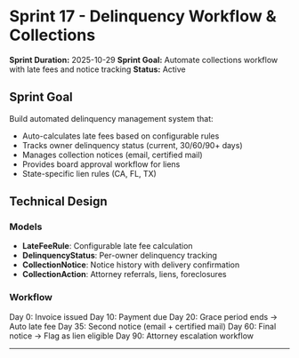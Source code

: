 # Sprint 17 - Delinquency Workflow & Collections

**Sprint Duration:** 2025-10-29
**Sprint Goal:** Automate collections workflow with late fees and notice tracking
**Status:** Active

## Sprint Goal

Build automated delinquency management system that:
- Auto-calculates late fees based on configurable rules
- Tracks owner delinquency status (current, 30/60/90+ days)
- Manages collection notices (email, certified mail)
- Provides board approval workflow for liens
- State-specific lien rules (CA, FL, TX)

## Technical Design

### Models
- **LateFeeRule**: Configurable late fee calculation
- **DelinquencyStatus**: Per-owner delinquency tracking
- **CollectionNotice**: Notice history with delivery confirmation
- **CollectionAction**: Attorney referrals, liens, foreclosures

### Workflow
Day 0: Invoice issued
Day 10: Payment due
Day 20: Grace period ends → Auto late fee
Day 35: Second notice (email + certified mail)
Day 60: Final notice → Flag as lien eligible
Day 90: Attorney escalation workflow

---
